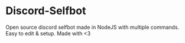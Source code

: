 # Discord-Selfbot
Open source discord selfbot made in NodeJS with multiple commands. Easy to edit &amp; setup. Made with &lt;3
